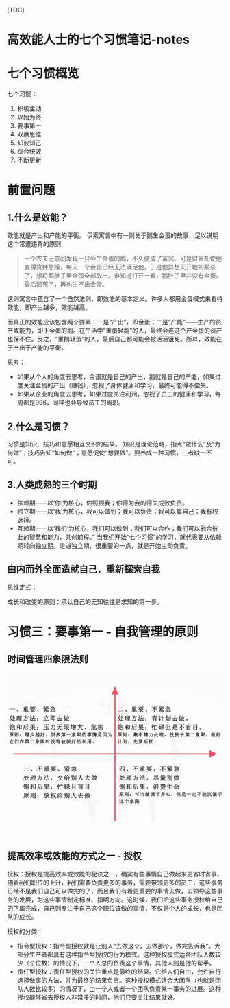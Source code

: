 [TOC]

# 高效能人士的七个习惯笔记-notes

# 七个习惯概览

七个习惯：

1. 积极主动
2. 以始为终
3. 要事第一
4. 双赢思维
5. 知彼知己
6. 综合统效
7. 不断更新

# 前置问题

## 1.什么是效能？

效能就是产出和产能的平衡。
伊索寓言中有一则关于鹅生金蛋的故事，足以说明这个常遭违背的原则
> 一个农夫无意间发现一只会生金蛋的鹅，不久便成了富翁。可是财富却使他变得贪婪急躁，每天一个金蛋已经无法满足他，于是他异想天开地把鹅杀了，想将鹅肚子里金蛋全部取出。谁知道打开一看，鹅肚子里并没有金蛋。最后鹅死了，再也生不出金蛋。

这则寓言中蕴含了一个自然法则，即效能的基本定义。许多人都用金蛋模式来看待效能，即产出越多，效能越高。

而真正的效能应该包含两个要素：一是“产出”，即金蛋；二是“产能”——生产的资产或能力，即下金蛋的鹅。在生活中“重蛋轻鹅”的人，最终会连这个产金蛋的资产也保不住。反之，“重鹅轻蛋”的人，最后自己都可能会被活活饿死。所以，效能在于产出于产能的平衡。

思考：

* 如果从个人的角度去思考，金蛋就是自己的产出，鹅就是自己的产能，如果过度关注金蛋的产出（赚钱），忽视了身体健康和学习，最终可能得不偿失。
* 如果从企业的角度去思考，如果过度关注利润，忽视了员工的健康和学习，每周都是996，同样也会导致员工的离职。

## 2.什么是习惯？

习惯是知识、技巧和意愿相互交织的结果。 知识是理论范畴，指点“做什么”及“为何做”；技巧告知“如何做”；意愿促使“想要做”。要养成一种习惯，三者缺一不可。

## 3.人类成熟的三个时期

* 依赖期——以‘你’为核心，你照顾我；你得为我的得失成败负责。
* 独立期——以‘我’为核心，我可以做到；我可以负责；我可以靠自己；我有权选择。
* 互赖期——以‘我们’为核心，我们可以做到；我们可以合作；我们可以融合彼此的智慧和能力，共创前程。”
当我们开始“七个习惯”的学习，就代表要从依赖期转向独立期。走进独立期，很重要的一点，就是开始主动负责。

## 由内而外全面造就自己，重新探索自我

思维定式：

成长和改变的原则：承认自己的无知往往是求知的第一步。

# 习惯三：要事第一 - 自我管理的原则

## 时间管理四象限法则
![时间管理四象限](../../resources/pic/time-manage.png)


## 提高效率或效能的方式之一 - 授权
授权：授权是提高效率或效能的秘诀之一，确实有些事情自己做起来更省时省事，随着我们职位的上升，我们需要负责更多的事务，需要带领更多的员工，这些事务已经不是我们自己可以做完的了，而且我们有着更重要的事情去做，去领导这些事务的发展，为这些事情制定标准、指明方向。这时候，我们把这些事务授权给自己的下属完成，自己则专注于自己这个职位该做的事情，不仅是个人的成长，也是团队的成长。

授权的分类：
* 指令型授权：指令型授权就是让别人“去做这个，去做那个，做完告诉我”。大部分生产者都具有这种指令型授权的行为模式。这种授权模式适合团队人数较少（个位数）的情况下，一个人总的负责这个事情，其他人则是他的帮手。
* 责任型授权：责任型授权的关注重点是最终的结果。它给人们自由，允许自行选择做事的方法，并为最终的结果负责。这种授权模式适合大团队（也就是团队人数比较多）的情况下，由一个人或者一个团队负责某一事务的进展。这种授权能够省去授权人非常多的时间，他们只要关注结果就好。

